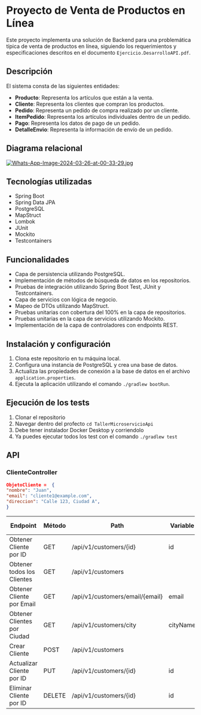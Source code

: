 # Proyecto de Venta de Productos en Línea

Este proyecto implementa una solución de Backend para una problemática típica de venta de productos en línea, siguiendo los requerimientos y especificaciones descritos en el documento `Ejercicio.DesarrolloAPI.pdf`.

## Descripción

El sistema consta de las siguientes entidades:

- **Producto**: Representa los artículos que están a la venta.
- **Cliente**: Representa los clientes que compran los productos.
- **Pedido**: Representa un pedido de compra realizado por un cliente.
- **ItemPedido**: Representa los artículos individuales dentro de un pedido.
- **Pago**: Representa los datos de pago de un pedido.
- **DetalleEnvio**: Representa la información de envío de un pedido.

## Diagrama relacional
[![Whats-App-Image-2024-03-26-at-00-33-29.jpg](https://i.postimg.cc/W37CgbkT/Whats-App-Image-2024-03-26-at-00-33-29.jpg)](https://postimg.cc/Q9HfrDmy)

## Tecnologías utilizadas

- Spring Boot
- Spring Data JPA
- PostgreSQL
- MapStruct
- Lombok
- JUnit
- Mockito
- Testcontainers

## Funcionalidades

- Capa de persistencia utilizando PostgreSQL.
- Implementación de métodos de búsqueda de datos en los repositorios.
- Pruebas de integración utilizando Spring Boot Test, JUnit y Testcontainers.
- Capa de servicios con lógica de negocio.
- Mapeo de DTOs utilizando MapStruct.
- Pruebas unitarias con cobertura del 100% en la capa de repositorios.
- Pruebas unitarias en la capa de servicios utilizando Mockito.
- Implementación de la capa de controladores con endpoints REST.


## Instalación y configuración

1. Clona este repositorio en tu máquina local.
2. Configura una instancia de PostgreSQL y crea una base de datos.
3. Actualiza las propiedades de conexión a la base de datos en el archivo `application.properties`.
4. Ejecuta la aplicación utilizando el comando `./gradlew bootRun`.

## Ejecución de los tests
1. Clonar el repositorio
2. Navegar dentro del profecto `cd TallerMicroservicioApi`
3. Debe tener instalador Docker Desktop y corriendolo
4. Ya puedes ejecutar todos los test con el comando `./gradlew test`

## API

### ClienteController
```json
ObjetoCliente =  {
"nombre": "Juan",
"email": "cliente1@example.com",
"direccion": "Calle 123, Ciudad A",
}
```

| Endpoint                                     | Método | Path                            | Variable     | Request Param | Request Body  |
|----------------------------------------------|--------|---------------------------------|--------------|---------------|---------------|
| Obtener Cliente por ID                      | GET    | /api/v1/customers/{id}         | id           |               |               |
| Obtener todos los Clientes                  | GET    | /api/v1/customers              |              |               |               |
| Obtener Cliente por Email                   | GET    | /api/v1/customers/email/{email}| email        |               |               |
| Obtener Clientes por Ciudad                 | GET    | /api/v1/customers/city         | cityName     |               |               |
| Crear Cliente                                | POST   | /api/v1/customers              |              |               | Objeto Cliente|
| Actualizar Cliente por ID                   | PUT    | /api/v1/customers/{id}         | id           |               | Objeto Cliente|
| Eliminar Cliente por ID                     | DELETE | /api/v1/customers/{id}         | id           |               |               |
